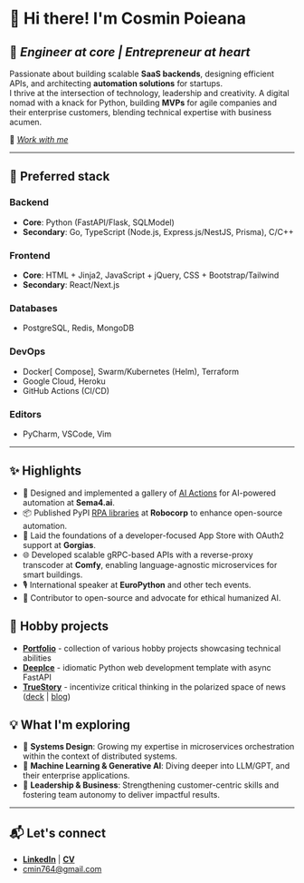 # 👋 Hi there! I'm Cosmin Poieana

## 🚀 *Engineer at core | Entrepreneur at heart*

Passionate about building scalable **SaaS backends**, designing efficient APIs, and architecting **automation solutions** for startups.  
I thrive at the intersection of technology, leadership and creativity. A digital nomad with a knack for Python, building **MVPs** for agile companies and their enterprise customers, blending technical expertise with business acumen.

🤝 *[Work with me](https://tally.so/r/w4vQ6X)*

---

## 🔧 Preferred stack

### Backend

- **Core**: Python (FastAPI/Flask, SQLModel)
- **Secondary**: Go, TypeScript (Node.js, Express.js/NestJS, Prisma), C/C++

### Frontend

- **Core**: HTML + Jinja2, JavaScript + jQuery, CSS + Bootstrap/Tailwind
- **Secondary**: React/Next.js

### Databases

- PostgreSQL, Redis, MongoDB

### DevOps

- Docker[ Compose], Swarm/Kubernetes (Helm), Terraform
- Google Cloud, Heroku
- GitHub Actions (CI/CD)

### Editors

- PyCharm, VSCode, Vim

---

## ✨ Highlights

- 🧩 Designed and implemented a gallery of [AI Actions](https://github.com/Sema4AI/gallery) for AI-powered automation at **Sema4.ai**.
- 📦 Published PyPI [RPA libraries](https://github.com/robocorp) at **Robocorp** to enhance open-source automation.
- 📱 Laid the foundations of a developer-focused App Store with OAuth2 support at **Gorgias**.
- 🌐 Developed scalable gRPC-based APIs with a reverse-proxy transcoder at **Comfy**, enabling language-agnostic microservices for smart buildings.
- 🎙️ International speaker at **EuroPython** and other tech events.
- 📖 Contributor to open-source and advocate for ethical humanized AI.

## 📌 Hobby projects

- **[Portfolio](https://github.com/stars/cmin764/lists/portfolio)** - collection of various hobby projects showcasing technical abilities
- **[DeepIce](https://github.com/cmin764/deep-ice)** - idiomatic Python web development template with async FastAPI
- **[TrueStory](https://github.com/savvybit)** - incentivize critical thinking in the polarized space of news ([deck](https://slides.com/cmin/truestory-venturecup) | [blog](https://cosminslife.wordpress.com/2020/08/16/truestory-app-or-how-i-learned-to-stop-worrying-and-love-the-process/))

## 💡 What I'm exploring

- 🌱 **Systems Design**: Growing my expertise in microservices orchestration within the context of distributed systems.
- 🤖 **Machine Learning & Generative AI**: Diving deeper into LLM/GPT, and their enterprise applications.
- 💼 **Leadership & Business**: Strengthening customer-centric skills and fostering team autonomy to deliver impactful results.

---

## 📬 Let's connect

- **[LinkedIn](https://www.linkedin.com/in/cmin764)** | **[CV](https://bit.ly/cmin764)**
- [cmin764@gmail.com](mailto:cmin764@gmail.com)
